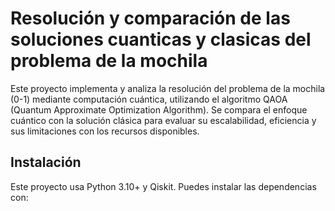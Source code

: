 # Resolución y comparación de las soluciones cuanticas y clasicas del problema de la mochila
Este proyecto implementa y analiza la resolución del problema de la mochila (0-1) mediante computación cuántica, utilizando el algoritmo QAOA (Quantum Approximate Optimization Algorithm). Se compara el enfoque cuántico con la solución clásica para evaluar su escalabilidad, eficiencia y sus limitaciones con los recursos disponibles.

## Instalación

Este proyecto usa Python 3.10+ y Qiskit. Puedes instalar las dependencias con:
